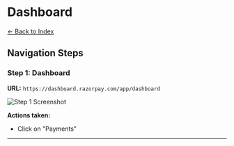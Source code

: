 # Dashboard

[← Back to Index](./index.md)

## Navigation Steps

### Step 1: Dashboard

**URL:** `https://dashboard.razorpay.com/app/dashboard`

![Step 1 Screenshot](screenshots/1749735146394-2b3ae2fa8383bf712f1f118852ce62281450387e.png)

**Actions taken:**
- Click on "Payments"

---

